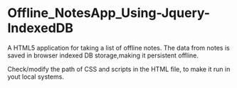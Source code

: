# Offline_NotesApp_Using-Jquery-IndexedDB

A HTML5 application for taking a list of offline notes. The data from notes  is saved in browser indexed DB storage,making it persistent offline.

Check/modify the path of CSS and scripts in the HTML file, to make it run in yout local systems.
